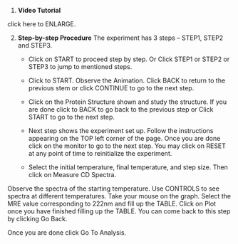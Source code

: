 
1. **Video Tutorial**


click here to ENLARGE.


2. **Step-by-step Procedure**
The experiment has 3 steps – STEP1, STEP2 and STEP3.


    - Click on START to proceed step by step. Or Click STEP1 or STEP2 or STEP3 to jump to mentioned steps.

    - Click to START. Observe the Animation. Click BACK to return to the previous stem or click CONTINUE to go to the next step.


    - Click on the Protein Structure shown and study the structure. If you are done click to BACK to go back to the previous step or Click START to go to the next step.


    - Next step shows the experiment set up. Follow the instructions appearing on the TOP left corner of the page. Once you are done click on the monitor to go to the next step. You may click on RESET at any point of time to reinitialize the experiment.


    - Select the initial temperature, final temperature, and step size. Then click on Measure CD Spectra.


Observe the spectra of the starting temperature. Use CONTROLS to see spectra at different temperatures. Take your mouse on the graph. Select the MRE value corresponding to 222nm and fill up the TABLE. Click on Plot once you have finished filling up the TABLE. You can come back to this step by clicking Go Back.


Once you are done click Go To Analysis.

